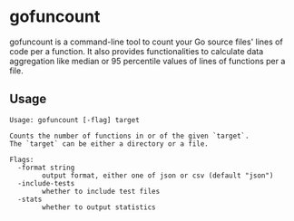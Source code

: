 # gofuncount

gofuncount is a command-line tool to count your Go source files' lines of code per a function. It also provides functionalities to calculate data aggregation like median or 95 percentile values of lines of functions per a file.

## Usage

```
Usage: gofuncount [-flag] target

Counts the number of functions in or of the given `target`.
The `target` can be either a directory or a file.

Flags:
  -format string
    	output format, either one of json or csv (default "json")
  -include-tests
    	whether to include test files
  -stats
    	whether to output statistics
```
